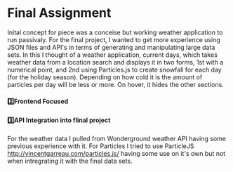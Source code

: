 # Final Assignment

Inital concept for piece was a conceise but working weather application to run passivaly. For the final project, I wanted to get more experience using JSON files and API's in terms of generating and manipulating large data sets. In this I thought of a weather application, current days, which takes weather data from a location search and displays it in two forms, 1st with a numerical point, and 2nd using Particles.js to create snowfall for each day (for the holiday season). Depending on how cold it is the amount of particles per day will be less or more. On hover, it hides the other sections.

#### :two:Frontend Focused

#### :three:API Integration into flinal project
For the weather data I pulled from Wonderground weather API having some previous experience with it.
For Particles I tried to use ParticleJS http://vincentgarreau.com/particles.js/ having some use on it's own but not when intregrating it with the final data sets.
